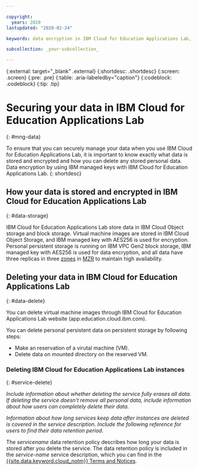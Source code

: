 ```yaml
---

copyright:
  years: 2020
lastupdated: "2020-02-24"

keywords: data encryption in IBM Cloud for Education Applications Lab, data storage for IBM Cloud for Education Applications Lab, personal data in IBM Cloud for Education Applications Lab, data deletion for IBM Cloud for Education Applications Lab, data in IBM Cloud for Education Applications Lab, data security in IBM Cloud for Education Applications Lab

subcollection: _your-subcollection_

---
```


{:external: target="_blank" .external}
{:shortdesc: .shortdesc}
{:screen: .screen}
{:pre: .pre}
{:table: .aria-labeledby="caption"}
{:codeblock: .codeblock}
{:tip: .tip}

# Securing your data in IBM Cloud for Education Applications Lab
{: #mng-data}
<!-- The title of your H1 should be Securing your data in _service-name_, where _service-name_ is the non-trademarked short version conref, but the trademarked version is used in the first occurrence in this topic. Include your service name as a search keyword at the top of your Markdown file. See the example keywords above. -->

To ensure that you can securely manage your data when you use IBM Cloud for Education Applications Lab, it is important to know exactly what data is stored and encrypted and how you can delete any stored personal data. Data encryption by using IBM managed keys with IBM Cloud for Education Applications Lab.
{: shortdesc}

<!-- Work with your offering's SMEs to fill out the following sections as applicable to your offering. -->

## How your data is stored and encrypted in IBM Cloud for Education Applications Lab
{: #data-storage}

IBM Cloud for Education Applications Lab store data in IBM Cloud Object storage and block storage. Virtual machine images are stored in IBM Cloud Object Storage, and IBM managed key with AES256 is used for encryption. Personal persistent storage is running on IBM VPC Gen2 block storage, IBM managed key with AES256 is used for data encryption, and all data have three replicas in three [zones](/docs/overview?topic=overview-locations) in [MZR](/docs/overview?topic=overview-locations) to maintain high availability.

## Deleting your data in IBM Cloud for Education Applications Lab
{: #data-delete}

You can delete virtual machine images through IBM Cloud for Education Applications Lab website (app.education.cloud.ibm.com).

You can delete personal persistent data on persistent storage by following steps:
- Make an reservation of a virutal machine (VM).
- Delete data on mounted directory on the reserved VM.

### Deleting IBM Cloud for Education Applications Lab instances
{: #service-delete}

_Include information about whether deleting the service fully erases all data. If deleting the service doesn't remove all personal data, include information about how users can completely delete their data._

_Information about how long services keep data after instances are deleted is covered in the service description. Include the following reference for users to find their data retention period._

The _servicename_ data retention policy describes how long your data is stored after you delete the service. The data retention policy is included in the _service-name_ service description, which you can find in the [{{site.data.keyword.cloud_notm}} Terms and Notices](/docs/overview?topic=overview-terms).

